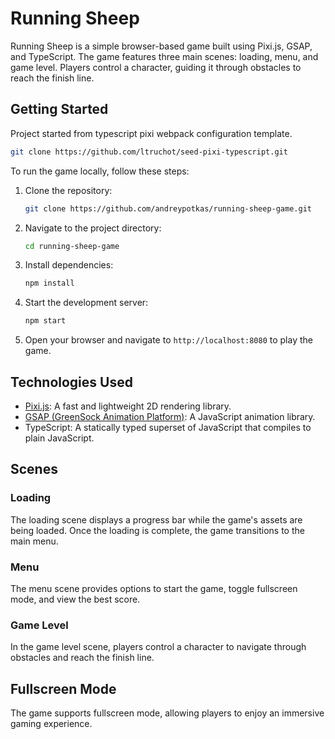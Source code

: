 # Running Sheep

Running Sheep is a simple browser-based game built using Pixi.js, GSAP, and TypeScript.
The game features three main scenes: loading, menu, and game level.
Players control a character, guiding it through obstacles to reach the finish line.

## Getting Started

Project started from typescript pixi webpack configuration template.

```bash
git clone https://github.com/ltruchot/seed-pixi-typescript.git
```

To run the game locally, follow these steps:

1. Clone the repository:

   ```bash
   git clone https://github.com/andreypotkas/running-sheep-game.git
   ```

2. Navigate to the project directory:

   ```bash
   cd running-sheep-game
   ```

3. Install dependencies:

   ```bash
   npm install
   ```

4. Start the development server:

   ```bash
   npm start
   ```

5. Open your browser and navigate to `http://localhost:8080` to play the game.

## Technologies Used

- [Pixi.js](https://www.pixijs.com/): A fast and lightweight 2D rendering library.
- [GSAP (GreenSock Animation Platform)](https://greensock.com/): A JavaScript animation library.
- TypeScript: A statically typed superset of JavaScript that compiles to plain JavaScript.

## Scenes

### Loading

The loading scene displays a progress bar while the game's assets are being loaded. Once the loading is complete, the game transitions to the main menu.

### Menu

The menu scene provides options to start the game, toggle fullscreen mode, and view the best score.

### Game Level

In the game level scene, players control a character to navigate through obstacles and reach the finish line.

## Fullscreen Mode

The game supports fullscreen mode, allowing players to enjoy an immersive gaming experience.
